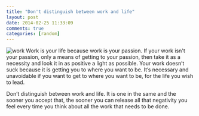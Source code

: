 ```yaml
---
title: "Don't distinguish between work and life"
layout: post
date: 2014-02-25 11:33:09
comments: true
categories: [random]
---
```


![work](http://www.jamieleighto.com/wp-content/uploads/2012/07/Love-Your-Work.jpg)
Work is your life because work is your passion. If your work isn't your passion, only a means of getting to your passion, then take it as a necessity and look it in as positive a light as possible. Your work doesn’t suck because it is getting you to where you want to be. It’s necessary and unavoidable if you want to get to where you want to be, for the life you wish to lead.

Don’t distinguish between work and life. It is one in the same and the sooner you accept that, the sooner you can release all that negativity you feel every time you think about all the work that needs to be done.